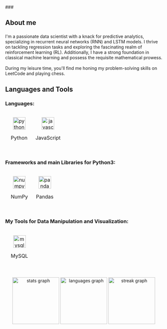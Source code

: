 <br clear="both">
###

<h2 align="left">About me</h2>

###

<p align="left">I'm a passionate data scientist with a knack for predictive analytics, specializing in recurrent neural networks (RNN) and LSTM models. I thrive on tackling regression tasks and exploring the fascinating realm of reinforcement learning (RL). Additionally, I have a strong foundation in classical machine learning and possess the requisite mathematical prowess.<br><br> During my leisure time, you'll find me honing my problem-solving skills on LeetCode and playing chess.</p>

###

<h2 align="left">Languages and Tools</h2>

###

<div style="clear: both;">
  <h3 align="left">Languages:</h3>
  <div style="overflow-x: auto; white-space: nowrap;">
    <table style="display: inline-block; border-collapse: separate; border-spacing: 10px 0;">
      <tr>
        <td align="center" style="text-align: center;">
          <img src="https://cdn.jsdelivr.net/gh/devicons/devicon/icons/python/python-original.svg" height="40" alt="python logo" />
          <p>Python</p>
        </td>
        <td align="center" style="text-align: center;">
          <img src="https://cdn.jsdelivr.net/gh/devicons/devicon/icons/javascript/javascript-original.svg" height="40" alt="javascript logo" />
          <p>JavaScript</p>
        </td>
      </tr>
    </table>
  </div>

  <h3 align="left">Frameworks and main Libraries for Python3:</h3>
  <div style="overflow-x: auto; white-space: nowrap;">
    <table style="display: inline-block; border-collapse: separate; border-spacing: 10px 0;">
      <tr>
        <td align="center" style="text-align: center;">
          <img src="https://cdn.jsdelivr.net/gh/devicons/devicon/icons/numpy/numpy-original.svg" height="40" alt="numpy logo" />
          <p>NumPy</p>
        </td>
        <td align="center" style="text-align: center;">
          <img src="https://cdn.jsdelivr.net/gh/devicons/devicon/icons/pandas/pandas-original.svg" height="40" alt="pandas logo" />
          <p>Pandas</p>
        </td>
      </tr>
    </table>
  </div>

  <h3 align="left">My Tools for Data Manipulation and Visualization:</h3>
  <div style="overflow-x: auto; white-space: nowrap;">
    <table style="display: inline-block; border-collapse: separate; border-spacing: 10px 0;">
      <tr>
        <td align="center" style="text-align: center;">
          <img src="https://cdn.jsdelivr.net/gh/devicons/devicon/icons/mysql/mysql-original.svg" height="40" alt="mysql logo" />
          <p>MySQL</p>
        </td>
      </tr>
    </table>
  </div>
</div>

###

<div align="center">
  <img src="https://github-readme-stats.vercel.app/api?username=JonathanStiefel&hide_title=false&hide_rank=false&show_icons=true&include_all_commits=true&count_private=true&disable_animations=false&theme=dracula&locale=en&hide_border=false&order=1" height="150" alt="stats graph" />
  <img src="https://github-readme-stats.vercel.app/api/top-langs?username=JonathanStiefel&locale=en&hide_title=false&layout=compact&card_width=320&langs_count=5&theme=dracula&hide_border=false&order=2" height="150" alt="languages graph" />
  <img src="https://streak-stats.demolab.com?user=JonathanStiefel&locale=en&mode=daily&theme=dracula&hide_border=false&border_radius=5&order=3" height="150" alt="streak graph" />
</div>

###
